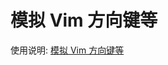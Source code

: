 # 模拟 Vim 方向键等

使用说明: [模拟 Vim 方向键等](https://www.notion.so/quicy/Vim-9db1ed62e6c841f4870b5b633ee81a04)